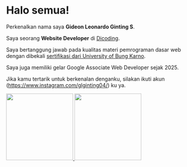 # Halo semua! 

Perkenalkan nama saya **Gideon Leonardo Ginting S**.<br>

Saya seorang **Website Developer** di [Dicoding](https://www.dicoding.com/).<br>

Saya bertanggung jawab pada kualitas materi pemrograman dasar web dengan dibekali [sertifikasi dari University of Bung Karno](https://www.coursera.org/account/accomplishments/specialization/CLKJD8XBXJ3M).<br>

Saya juga memiliki gelar Google Associate Web Developer sejak 2025.<br>

Jika kamu tertarik untuk berkenalan denganku, silakan ikuti akun (https://www.instagram.com/glginting04/) ku ya.

<p align="left">
<a href="https://github.com/GideonLeonardo">
  <img height="180em" src="https://github-readme-stats-eight-theta.vercel.app/api?username=penuliscode&show_icons=true&theme=algolia&include_all_commits=true&count_private=true"/>
  <img height="180em" src="https://github-readme-stats-eight-theta.vercel.app/api/top-langs/?username=GideonLeonardo&layout=compact&theme=algolia"/>
</a>
</p>
